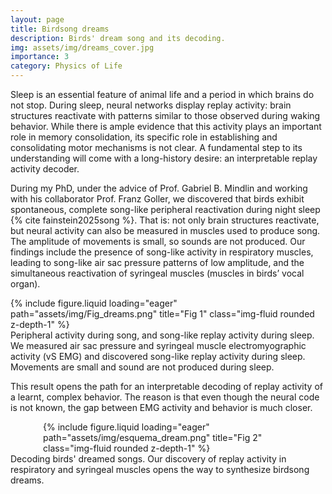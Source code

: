 ```yaml
---
layout: page
title: Birdsong dreams
description: Birds' dream song and its decoding.
img: assets/img/dreams_cover.jpg
importance: 3
category: Physics of Life
---
```

Sleep is an essential feature of animal life and a period in which brains do not stop. During sleep, neural networks display replay activity: brain structures reactivate with patterns similar to those observed during waking behavior. While there is ample evidence that this activity plays an important role in memory consolidation, its specific role in establishing and consolidating motor mechanisms is not clear. A fundamental step to its understanding will come with a long-history desire: an interpretable replay activity decoder. 

During my PhD, under the advice of Prof. Gabriel B. Mindlin and working with his collaborator Prof. Franz Goller, we discovered that birds exhibit spontaneous, complete song-like peripheral reactivation during night sleep {% cite fainstein2025song %}. That is: not only brain structures reactivate, but neural activity can also be measured in muscles used to produce song. The amplitude of movements is small, so sounds are not produced. Our findings include the presence of song-like activity in respiratory muscles, leading to song-like air sac pressure patterns of low amplitude, and the simultaneous reactivation of syringeal muscles (muscles in birds’ vocal organ). 

<div class="row">
    <div class="col-sm mt-3 mt-md-0">
        {% include figure.liquid loading="eager" path="assets/img/Fig_dreams.png" title="Fig 1" class="img-fluid rounded z-depth-1" %}
    </div>
</div>
<div class="caption">
    Peripheral activity during song, and song-like replay activity during sleep. We measured air sac pressure and syringeal muscle electromyographic activity (vS EMG) and discovered song-like replay activity during sleep. Movements are small and sound are not produced during sleep.
</div>

This result opens the path for an interpretable decoding of replay activity of a learnt, complex behavior. The reason is that even though the neural code is not known, the gap between EMG activity and behavior is much closer.

<div class="row">
  <div class="col-sm mt-3 mt-md-0">
    <div style="max-width: 400px; margin: 0 auto;">
      {% include figure.liquid loading="eager" path="assets/img/esquema_dream.png" title="Fig 2" class="img-fluid rounded z-depth-1" %}
    </div>
  </div>
</div>
<div class="caption">
    Decoding birds' dreamed songs. Our discovery of replay activity in respiratory and syringeal muscles opens the way to synthesize birdsong dreams. 
</div>

